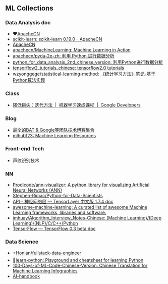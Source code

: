 
## ML Collections

### Data Analysis doc
* :heart:[ApacheCN](http://www.apachecn.org/)
* [scikit-learn: scikit-learn 0.19.0 - ApacheCN](http://sklearn.apachecn.org/cn/0.19.0/)
* [ApacheCN](https://github.com/apachecn)
* [apachecn/MachineLearning: Machine Learning in Action](https://github.com/apachecn/MachineLearning)
* [apachecn/pyda-2e-zh: 利用 Python 进行数据分析](https://github.com/apachecn/pyda-2e-zh)
* [python_for_data_analysis_2nd_chinese_version: 利用Python进行数据分析](https://github.com/iamseancheney/python_for_data_analysis_2nd_chinese_version)
* [tensorflow2_tutorials_chinese: tensorflow2.0 tutorials](https://github.com/czy36mengfei/tensorflow2_tutorials_chinese)
* [wzyonggege/statistical-learning-method: 《统计学习方法》笔记-基于Python算法实现](https://github.com/wzyonggege/statistical-learning-method)

### Class
* [降低损失：迭代方法  |  机器学习速成课程  |  Google Developers](https://developers.google.cn/machine-learning/crash-course/reducing-loss/an-iterative-approach)

### Blog
* [最全的BAT & Google等团队技术博客集合](https://www.jianshu.com/p/7646721c0fc1)
* [mlhub123: Machine Learning Resources](https://github.com/howie6879/mlhub123)

### Front-end Tech
* 声纹识别技术

### NN
* [Prodicode/ann-visualizer: A python library for visualizing Artificial Neural Networks (ANN)](https://github.com/Prodicode/ann-visualizer)
* [Stephen-Rimac/Python-for-Data-Scientists](https://github.com/Stephen-Rimac/Python-for-Data-Scientists)
* [API - 神经网络层 — TensorLayer 中文版 1.7.4 doc](http://tensorlayercn.readthedocs.io/zh/latest/modules/layers.html)
* [awesome-machine-learning: A curated list of awesome Machine Learning frameworks, libraries and software.](https://github.com/josephmisiti/awesome-machine-learning?utm_source=gold_browser_extension)
* [imhuay/Algorithm_Interview_Notes-Chinese: (Machine Learning)/(Deep Learning)/(NLP)/C/C++/Python](https://github.com/imhuay/Algorithm_Interview_Notes-Chinese)
* [TensorFlow — TensorFlow 0.3 beta doc](https://tf.wiki/zh/models.html)

### Data Science
* :star:[Honlan/fullstack-data-engineer](https://github.com/Honlan/fullstack-data-engineer)
* :tada:[learn-python: Playground and cheatsheet for learning Python](https://github.com/trekhleb/learn-python)
* [100-Days-of-ML-Code-Chinese-Version: Chinese Translation for Machine Learning Infographics](https://github.com/Avik-Jain/100-Days-of-ML-Code-Chinese-Version?utm_source=gold_browser_extension)
* [AI-handbook](http://www.huaxiaozhuan.com/)
